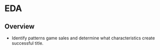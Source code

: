 # EDA

## Overview

* Identify patterns game sales and determine what characteristics create successful title.
